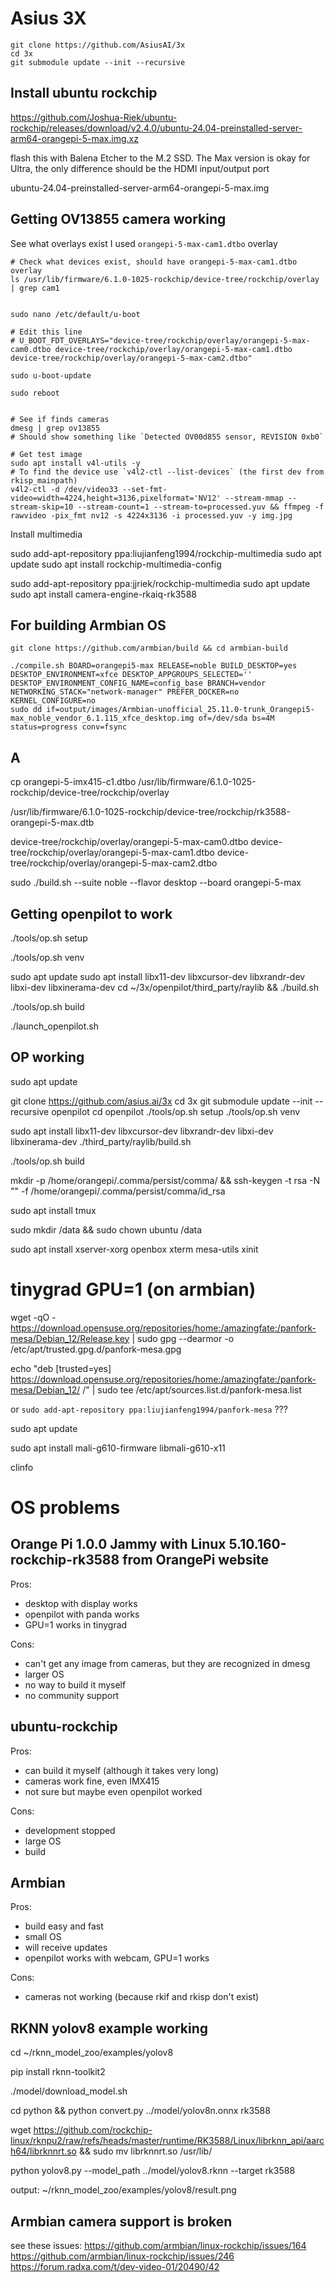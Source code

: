 # Asius 3X

```
git clone https://github.com/AsiusAI/3x
cd 3x
git submodule update --init --recursive
```


## Install ubuntu rockchip

https://github.com/Joshua-Riek/ubuntu-rockchip/releases/download/v2.4.0/ubuntu-24.04-preinstalled-server-arm64-orangepi-5-max.img.xz

flash this with Balena Etcher to the M.2 SSD. The Max version is okay for Ultra, the only difference should be the HDMI input/output port


ubuntu-24.04-preinstalled-server-arm64-orangepi-5-max.img


## Getting OV13855 camera working

See what overlays exist I used `orangepi-5-max-cam1.dtbo` overlay


```
# Check what devices exist, should have orangepi-5-max-cam1.dtbo overlay
ls /usr/lib/firmware/6.1.0-1025-rockchip/device-tree/rockchip/overlay | grep cam1


sudo nano /etc/default/u-boot

# Edit this line
# U_BOOT_FDT_OVERLAYS="device-tree/rockchip/overlay/orangepi-5-max-cam0.dtbo device-tree/rockchip/overlay/orangepi-5-max-cam1.dtbo device-tree/rockchip/overlay/orangepi-5-max-cam2.dtbo"

sudo u-boot-update

sudo reboot


# See if finds cameras
dmesg | grep ov13855
# Should show something like `Detected OV00d855 sensor, REVISION 0xb0`

# Get test image
sudo apt install v4l-utils -y
# To find the device use `v4l2-ctl --list-devices` (the first dev from rkisp_mainpath)
v4l2-ctl -d /dev/video33 --set-fmt-video=width=4224,height=3136,pixelformat='NV12' --stream-mmap --stream-skip=10 --stream-count=1 --stream-to=processed.yuv && ffmpeg -f rawvideo -pix_fmt nv12 -s 4224x3136 -i processed.yuv -y img.jpg
```

Install multimedia

sudo add-apt-repository ppa:liujianfeng1994/rockchip-multimedia
sudo apt update
sudo apt install rockchip-multimedia-config


sudo add-apt-repository ppa:jjriek/rockchip-multimedia
sudo apt update
sudo apt install camera-engine-rkaiq-rk3588


## For building Armbian OS

```
git clone https://github.com/armbian/build && cd armbian-build

./compile.sh BOARD=orangepi5-max RELEASE=noble BUILD_DESKTOP=yes DESKTOP_ENVIRONMENT=xfce DESKTOP_APPGROUPS_SELECTED='' DESKTOP_ENVIRONMENT_CONFIG_NAME=config_base BRANCH=vendor NETWORKING_STACK="network-manager" PREFER_DOCKER=no KERNEL_CONFIGURE=no
sudo dd if=output/images/Armbian-unofficial_25.11.0-trunk_Orangepi5-max_noble_vendor_6.1.115_xfce_desktop.img of=/dev/sda bs=4M status=progress conv=fsync
```


## A

cp orangepi-5-imx415-c1.dtbo /usr/lib/firmware/6.1.0-1025-rockchip/device-tree/rockchip/overlay

/usr/lib/firmware/6.1.0-1025-rockchip/device-tree/rockchip/rk3588-orangepi-5-max.dtb

device-tree/rockchip/overlay/orangepi-5-max-cam0.dtbo
device-tree/rockchip/overlay/orangepi-5-max-cam1.dtbo
device-tree/rockchip/overlay/orangepi-5-max-cam2.dtbo



sudo ./build.sh --suite noble --flavor desktop --board orangepi-5-max



## Getting openpilot to work

./tools/op.sh setup

./tools/op.sh venv

sudo apt update
sudo apt install libx11-dev libxcursor-dev libxrandr-dev libxi-dev libxinerama-dev
cd ~/3x/openpilot/third_party/raylib && ./build.sh

./tools/op.sh build

./launch_openpilot.sh

## OP working

sudo apt update

git clone https://github.com/asius.ai/3x
cd 3x
git submodule update --init --recursive openpilot
cd openpilot
./tools/op.sh setup
./tools/op.sh venv

sudo apt install libx11-dev libxcursor-dev libxrandr-dev libxi-dev libxinerama-dev
./third_party/raylib/build.sh

./tools/op.sh build


mkdir -p /home/orangepi/.comma/persist/comma/ && ssh-keygen -t rsa -N "" -f /home/orangepi/.comma/persist/comma/id_rsa


sudo apt install tmux

sudo mkdir /data && sudo chown ubuntu /data

sudo apt install xserver-xorg openbox xterm mesa-utils xinit





# tinygrad GPU=1 (on armbian)

wget -qO - https://download.opensuse.org/repositories/home:/amazingfate:/panfork-mesa/Debian_12/Release.key | sudo gpg --dearmor -o /etc/apt/trusted.gpg.d/panfork-mesa.gpg

echo "deb [trusted=yes] https://download.opensuse.org/repositories/home:/amazingfate:/panfork-mesa/Debian_12/ /" | sudo tee /etc/apt/sources.list.d/panfork-mesa.list

or `sudo add-apt-repository ppa:liujianfeng1994/panfork-mesa` ???

sudo apt update

sudo apt install mali-g610-firmware libmali-g610-x11

clinfo



# OS problems

## Orange Pi 1.0.0 Jammy with Linux 5.10.160-rockchip-rk3588 from OrangePi website

Pros:
- desktop with display works
- openpilot with panda works
- GPU=1 works in tinygrad

Cons:
- can't get any image from cameras, but they are recognized in dmesg
- larger OS
- no way to build it myself
- no community support


## ubuntu-rockchip

Pros:
- can build it myself (although it takes very long)
- cameras work fine, even IMX415
- not sure but maybe even openpilot worked

Cons:
- development stopped
- large OS
- build

## Armbian

Pros:
- build easy and fast
- small OS
- will receive updates
- openpilot works with webcam, GPU=1 works

Cons:
- cameras not working (because rkif and rkisp don't exist)


## RKNN yolov8 example working

cd ~/rknn_model_zoo/examples/yolov8

pip install rknn-toolkit2

./model/download_model.sh

cd python && python convert.py ../model/yolov8n.onnx rk3588

wget https://github.com/rockchip-linux/rknpu2/raw/refs/heads/master/runtime/RK3588/Linux/librknn_api/aarch64/librknnrt.so && sudo mv librknnrt.so /usr/lib/

python yolov8.py --model_path ../model/yolov8.rknn --target rk3588

output: ~/rknn_model_zoo/examples/yolov8/result.png


## Armbian camera support is broken

see these issues:
https://github.com/armbian/linux-rockchip/issues/164
https://github.com/armbian/linux-rockchip/issues/246
https://forum.radxa.com/t/dev-video-01/20490/42